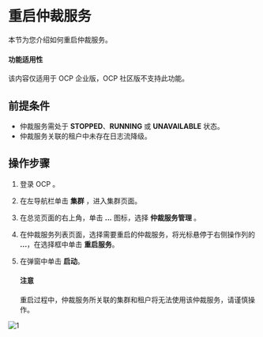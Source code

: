 # 重启仲裁服务

本节为您介绍如何重启仲裁服务。

<main id="notice" type='notice'>
<h4>功能适用性</h4>
<p>该内容仅适用于 OCP 企业版，OCP 社区版不支持此功能。</p>
</main>

## 前提条件

* 仲裁服务需处于 **STOPPED**、**RUNNING** 或 **UNAVAILABLE** 状态。
* 仲裁服务关联的租户中未存在日志流降级。

## 操作步骤

1. 登录 OCP 。

2. 在左导航栏单击 **集群** ，进入集群页面。

3. 在总览页面的右上角，单击 **...** 图标，选择 **仲裁服务管理** 。

4. 在仲裁服务列表页面，选择需要重启的仲裁服务，将光标悬停于右侧操作列的 **...**，在选择框中单击 **重启服务**。

5. 在弹窗中单击 **启动**。

    <main id="notice" type='notice'>
    <h4>注意</h4>
    <p>重启过程中，仲裁服务所关联的集群和租户将无法使用该仲裁服务，请谨慎操作。</p>
    </main>

![1](https://obbusiness-private.oss-cn-shanghai.aliyuncs.com/doc/img/ocp/410/%E4%BB%B2%E8%A3%81-%E9%87%8D%E5%90%AF%E6%9C%8D%E5%8A%A1.png)
